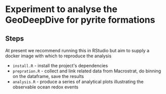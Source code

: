 # Experiment to analyse the GeoDeepDive for pyrite formations

## Steps

At present we recommend running this in RStudio but aim to supply a docker image with which to reproduce the analysis

 * `install.R` - install the project's dependencies
 * `prepration.R` - collect and link related data from Macrostrat, do binning on the dataframe, save the results
 * `analysis.R` - produce a series of analytical plots illustrating the observable ocean redox events
